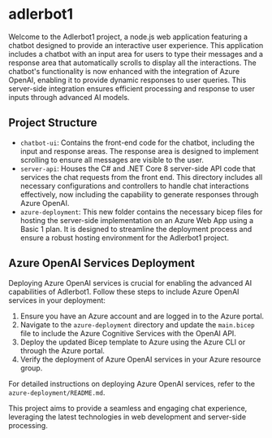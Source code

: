 # adlerbot1

Welcome to the Adlerbot1 project, a node.js web application featuring a chatbot designed to provide an interactive user experience. This application includes a chatbot with an input area for users to type their messages and a response area that automatically scrolls to display all the interactions. The chatbot's functionality is now enhanced with the integration of Azure OpenAI, enabling it to provide dynamic responses to user queries. This server-side integration ensures efficient processing and response to user inputs through advanced AI models.

## Project Structure

- `chatbot-ui`: Contains the front-end code for the chatbot, including the input and response areas. The response area is designed to implement scrolling to ensure all messages are visible to the user.
- `server-api`: Houses the C# and .NET Core 8 server-side API code that services the chat requests from the front end. This directory includes all necessary configurations and controllers to handle chat interactions effectively, now including the capability to generate responses through Azure OpenAI.
- `azure-deployment`: This new folder contains the necessary bicep files for hosting the server-side implementation on an Azure Web App using a Basic 1 plan. It is designed to streamline the deployment process and ensure a robust hosting environment for the Adlerbot1 project.

## Azure OpenAI Services Deployment

Deploying Azure OpenAI services is crucial for enabling the advanced AI capabilities of Adlerbot1. Follow these steps to include Azure OpenAI services in your deployment:

1. Ensure you have an Azure account and are logged in to the Azure portal.
2. Navigate to the `azure-deployment` directory and update the `main.bicep` file to include the Azure Cognitive Services with the OpenAI API.
3. Deploy the updated Bicep template to Azure using the Azure CLI or through the Azure portal.
4. Verify the deployment of Azure OpenAI services in your Azure resource group.

For detailed instructions on deploying Azure OpenAI services, refer to the `azure-deployment/README.md`.

This project aims to provide a seamless and engaging chat experience, leveraging the latest technologies in web development and server-side processing.
